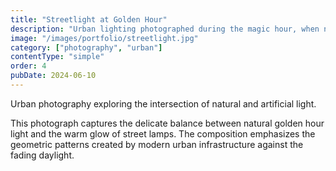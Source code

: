 ```yaml
---
title: "Streetlight at Golden Hour"
description: "Urban lighting photographed during the magic hour, when natural and artificial light blend perfectly."
image: "/images/portfolio/streetlight.jpg"
category: ["photography", "urban"]
contentType: "simple"
order: 4
pubDate: 2024-06-10
---
```


Urban photography exploring the intersection of natural and artificial light.

This photograph captures the delicate balance between natural golden hour light and the warm glow of street lamps. The composition emphasizes the geometric patterns created by modern urban infrastructure against the fading daylight.

